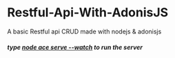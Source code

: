 # Restful-Api-With-AdonisJS
<p>A basic Restful api CRUD made with nodejs &amp; adonisjs</p>
<h5>type <a href="https://docs.adonisjs.com/guides/installation#starting-the-development-server">node ace serve --watch</a> to run the server</h5>
